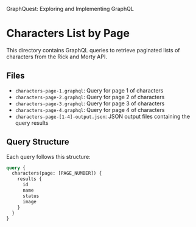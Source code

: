 GraphQuest: Exploring and Implementing GraphQL

# Characters List by Page

This directory contains GraphQL queries to retrieve paginated lists of characters from the Rick and Morty API.

## Files

- `characters-page-1.graphql`: Query for page 1 of characters
- `characters-page-2.graphql`: Query for page 2 of characters
- `characters-page-3.graphql`: Query for page 3 of characters
- `characters-page-4.graphql`: Query for page 4 of characters
- `characters-page-[1-4]-output.json`: JSON output files containing the query results

## Query Structure

Each query follows this structure:

```graphql
query {
  characters(page: [PAGE_NUMBER]) {
    results {
      id
      name
      status
      image
    }
  }
}
```
